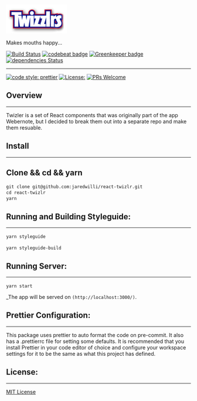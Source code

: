 ![Twizlrs](https://github.com/jaredwilli/twizlr-playground/blob/master/src/img/twizlr.png?raw=true) 

Makes mouths happy...

[![Build Status](https://travis-ci.org/jaredwilli/react-twizlr.svg?branch=build-path)](https://travis-ci.org/jaredwilli/react-twizlr)
[![codebeat badge](https://codebeat.co/badges/1396f00a-f7ce-43a0-af73-1bfc2298213c)](https://codebeat.co/projects/github-com-jaredwilli-react-twizlr-master)
[![Greenkeeper badge](https://badges.greenkeeper.io/jaredwilli/react-twizlr.svg)](https://greenkeeper.io/)
[![dependencies Status](https://david-dm.org/jaredwilli/react-twizlr/status.svg)](https://david-dm.org/jaredwilli/react-twizlr)

--------

[![code style: prettier](https://img.shields.io/badge/code_style-prettier-ff69b4.svg?style=flat-square)](https://github.com/prettier/prettier)
[![License:](https://img.shields.io/npm/l/cross-env.svg?style=flat-square)](https://github.com/jaredwilli/react-twizlr/blob/master/other/LICENSE)
[![PRs Welcome](https://img.shields.io/badge/PRs-welcome-brightgreen.svg?style=flat-square)](http://makeapullrequest.com)


## Overview
-------

Twizler is a set of React components that was originally part of the app Webernote, but I decided to break them out into a separate repo and make them resuable.


## Install
-------

## Clone && cd && yarn
```
git clone git@github.com:jaredwilli/react-twizlr.git
cd react-twizlr
yarn
```

## Running and Building Styleguide:
-------

`yarn styleguide`

`yarn styleguide-build`


## Running Server:
-------
`yarn start`

_The app will be served on `(http://localhost:3000/)`.


## Prettier Configuration:
-------

This package uses prettier to auto format the code on pre-commit. It also has a .prettierrc file for setting some defaults. It is recommended that you install Prettier in your code editor of choice and configure your workspace settings for it to be the same as what this project has defined.


## License:
-------

[MIT License](https://opensource.org/licenses/MIT)


